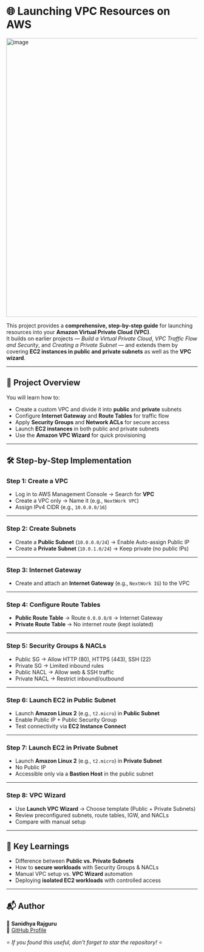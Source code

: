 # 🌐 Launching VPC Resources on AWS
<img width="1009" height="733" alt="image" src="https://github.com/user-attachments/assets/f059c8ca-dbc8-436e-8185-67ccc96a14c4" />


This project provides a **comprehensive, step-by-step guide** for launching resources into your **Amazon Virtual Private Cloud (VPC)**.  
It builds on earlier projects — *Build a Virtual Private Cloud*, *VPC Traffic Flow and Security*, and *Creating a Private Subnet* — and extends them by covering **EC2 instances in public and private subnets** as well as the **VPC wizard**.

---

## 📖 Project Overview

You will learn how to:

- Create a custom VPC and divide it into **public** and **private** subnets  
- Configure **Internet Gateway** and **Route Tables** for traffic flow  
- Apply **Security Groups** and **Network ACLs** for secure access  
- Launch **EC2 instances** in both public and private subnets  
- Use the **Amazon VPC Wizard** for quick provisioning  

---

## 🛠️ Step-by-Step Implementation

### **Step 1: Create a VPC**
- Log in to AWS Management Console → Search for **VPC**  
- Create a VPC only → Name it (e.g., `NextWork VPC`)  
- Assign IPv4 CIDR (e.g., `10.0.0.0/16`)  

---

### **Step 2: Create Subnets**
- Create a **Public Subnet** (`10.0.0.0/24`) → Enable Auto-assign Public IP  
- Create a **Private Subnet** (`10.0.1.0/24`) → Keep private (no public IPs)  

---

### **Step 3: Internet Gateway**
- Create and attach an **Internet Gateway** (e.g., `NextWork IG`) to the VPC  

---

### **Step 4: Configure Route Tables**
- **Public Route Table** → Route `0.0.0.0/0` → Internet Gateway  
- **Private Route Table** → No internet route (kept isolated)  

---

### **Step 5: Security Groups & NACLs**
- Public SG → Allow HTTP (80), HTTPS (443), SSH (22)  
- Private SG → Limited inbound rules  
- Public NACL → Allow web & SSH traffic  
- Private NACL → Restrict inbound/outbound  

---

### **Step 6: Launch EC2 in Public Subnet**
- Launch **Amazon Linux 2** (e.g., `t2.micro`) in **Public Subnet**  
- Enable Public IP + Public Security Group  
- Test connectivity via **EC2 Instance Connect**  

---

### **Step 7: Launch EC2 in Private Subnet**
- Launch **Amazon Linux 2** (e.g., `t2.micro`) in **Private Subnet**  
- No Public IP  
- Accessible only via a **Bastion Host** in the public subnet  

---

### **Step 8: VPC Wizard**
- Use **Launch VPC Wizard** → Choose template (Public + Private Subnets)  
- Review preconfigured subnets, route tables, IGW, and NACLs  
- Compare with manual setup  

---

## 📌 Key Learnings

- Difference between **Public vs. Private Subnets**  
- How to **secure workloads** with Security Groups & NACLs  
- Manual VPC setup vs. **VPC Wizard** automation  
- Deploying **isolated EC2 workloads** with controlled access  

---

## 📬 Author

👤 **Sanidhya Rajguru**  
🔗 [GitHub Profile](https://github.com/Sanidhya572)  

⭐ *If you found this useful, don’t forget to star the repository!* ⭐

